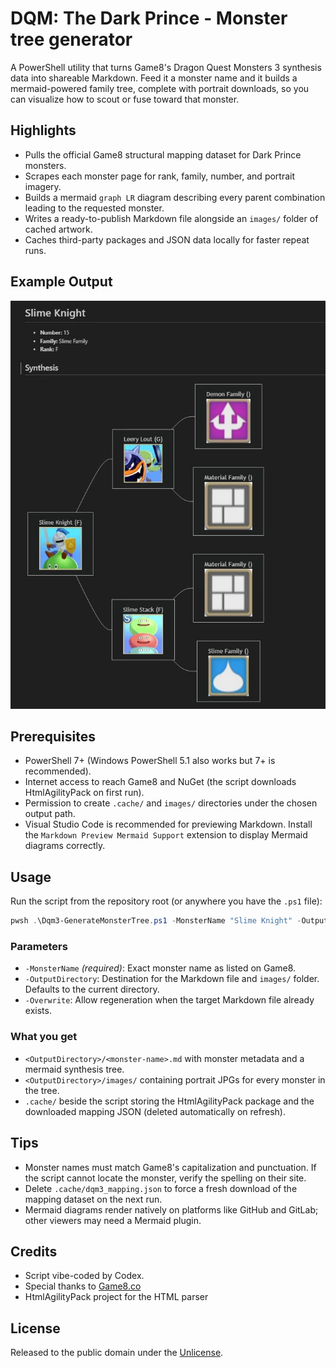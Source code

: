 # DQM: The Dark Prince - Monster tree generator

A PowerShell utility that turns Game8's Dragon Quest Monsters 3 synthesis data into shareable Markdown. Feed it a monster name and it builds a mermaid-powered family tree, complete with portrait downloads, so you can visualize how to scout or fuse toward that monster.

## Highlights

- Pulls the official Game8 structural mapping dataset for Dark Prince monsters.
- Scrapes each monster page for rank, family, number, and portrait imagery.
- Builds a mermaid `graph LR` diagram describing every parent combination leading to the requested monster.
- Writes a ready-to-publish Markdown file alongside an `images/` folder of cached artwork.
- Caches third-party packages and JSON data locally for faster repeat runs.

## Example Output

![Example](assets/example.png)

## Prerequisites

- PowerShell 7+ (Windows PowerShell 5.1 also works but 7+ is recommended).
- Internet access to reach Game8 and NuGet (the script downloads HtmlAgilityPack on first run).
- Permission to create `.cache/` and `images/` directories under the chosen output path.
- Visual Studio Code is recommended for previewing Markdown. Install the `Markdown Preview Mermaid Support` extension to display Mermaid diagrams correctly.

## Usage

Run the script from the repository root (or anywhere you have the `.ps1` file):

```powershell
pwsh .\Dqm3-GenerateMonsterTree.ps1 -MonsterName "Slime Knight" -OutputDirectory .\output -Overwrite
```

### Parameters

- `-MonsterName` *(required)*: Exact monster name as listed on Game8.
- `-OutputDirectory`: Destination for the Markdown file and `images/` folder. Defaults to the current directory.
- `-Overwrite`: Allow regeneration when the target Markdown file already exists.

### What you get

- `<OutputDirectory>/<monster-name>.md` with monster metadata and a mermaid synthesis tree.
- `<OutputDirectory>/images/` containing portrait JPGs for every monster in the tree.
- `.cache/` beside the script storing the HtmlAgilityPack package and the downloaded mapping JSON (deleted automatically on refresh).

## Tips

- Monster names must match Game8's capitalization and punctuation. If the script cannot locate the monster, verify the spelling on their site.
- Delete `.cache/dqm3_mapping.json` to force a fresh download of the mapping dataset on the next run.
- Mermaid diagrams render natively on platforms like GitHub and GitLab; other viewers may need a Mermaid plugin.

## Credits

- Script vibe-coded by Codex.
- Special thanks to [Game8.co](https://game8.co/games/DQM-Dark-Prince)
- HtmlAgilityPack project for the HTML parser

## License

Released to the public domain under the [Unlicense](LICENSE).
